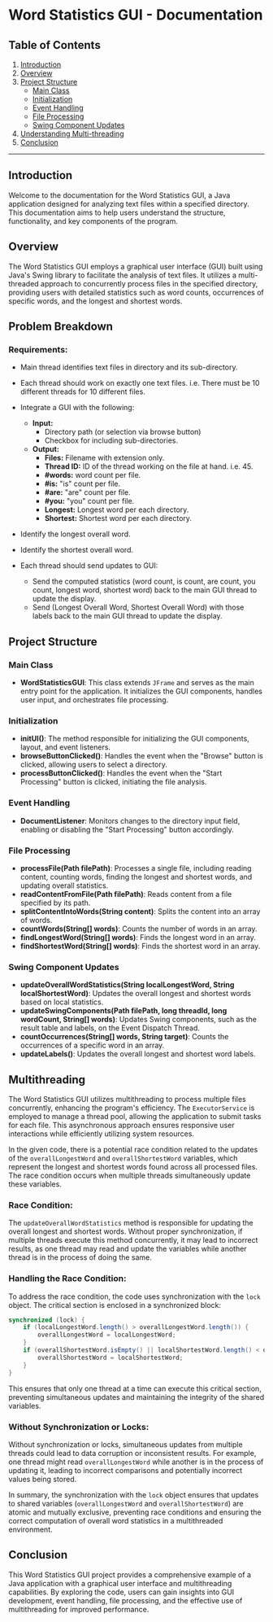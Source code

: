 # Word Statistics GUI - Documentation

## Table of Contents
1. [Introduction](#introduction)
2. [Overview](#overview)
3. [Project Structure](#project-structure)
    - [Main Class](#main-class)
    - [Initialization](#initialization)
    - [Event Handling](#event-handling)
    - [File Processing](#file-processing)
    - [Swing Component Updates](#swing-component-updates)
4. [Understanding Multi-threading](#multithreading)
5. [Conclusion](#conclusion)

---

## Introduction<a name="introduction"></a>

Welcome to the documentation for the Word Statistics GUI, a Java application designed for analyzing text files within a specified directory. This documentation aims to help users understand the structure, functionality, and key components of the program.

## Overview<a name="overview"></a>

The Word Statistics GUI employs a graphical user interface (GUI) built using Java's Swing library to facilitate the analysis of text files. It utilizes a multi-threaded approach to concurrently process files in the specified directory, providing users with detailed statistics such as word counts, occurrences of specific words, and the longest and shortest words.

## Problem Breakdown

### Requirements:

- Main thread identifies text files in directory and its sub-directory.
- Each thread should work on exactly one text files. i.e. There must be 10 different threads for 10 different files.

- Integrate a GUI with the following:
    - **Input:**
        - Directory path (or selection via browse button)
        - Checkbox for including sub-directories.
    - **Output:**
        - **Files:** Filename with extension only.
        - **Thread ID:** ID of the thread working on the file at hand. i.e. 45.
        - **#words:** word count per file.
        - **#is:** "is" count per file.
        - **#are:** "are" count per file.
        - **#you:** "you" count per file.
        - **Longest:** Longest word per each directory.
        - **Shortest:** Shortest word per each directory.
- Identify the longest overall word.
- Identify the shortest overall word.
- Each thread should send updates to GUI:
    - Send the computed statistics (word count, is count, are count, you count, longest word, shortest word) back to the main GUI thread to update the display.
    - Send (Longest Overall Word, Shortest Overall Word) with those labels back to the main GUI thread to update the display.

## Project Structure<a name="project-structure"></a>

### Main Class<a name="main-class"></a>

- **WordStatisticsGUI**: This class extends `JFrame` and serves as the main entry point for the application. It initializes the GUI components, handles user input, and orchestrates file processing.

### Initialization<a name="initialization"></a>

- **initUI()**: The method responsible for initializing the GUI components, layout, and event listeners.
- **browseButtonClicked()**: Handles the event when the "Browse" button is clicked, allowing users to select a directory.
- **processButtonClicked()**: Handles the event when the "Start Processing" button is clicked, initiating the file analysis.

### Event Handling<a name="event-handling"></a>

- **DocumentListener**: Monitors changes to the directory input field, enabling or disabling the "Start Processing" button accordingly.

### File Processing<a name="file-processing"></a>

- **processFile(Path filePath)**: Processes a single file, including reading content, counting words, finding the longest and shortest words, and updating overall statistics.
- **readContentFromFile(Path filePath)**: Reads content from a file specified by its path.
- **splitContentIntoWords(String content)**: Splits the content into an array of words.
- **countWords(String[] words)**: Counts the number of words in an array.
- **findLongestWord(String[] words)**: Finds the longest word in an array.
- **findShortestWord(String[] words)**: Finds the shortest word in an array.

### Swing Component Updates<a name="swing-component-updates"></a>

- **updateOverallWordStatistics(String localLongestWord, String localShortestWord)**: Updates the overall longest and shortest words based on local statistics.
- **updateSwingComponents(Path filePath, long threadId, long wordCount, String[] words)**: Updates Swing components, such as the result table and labels, on the Event Dispatch Thread.
- **countOccurrences(String[] words, String target)**: Counts the occurrences of a specific word in an array.
- **updateLabels()**: Updates the overall longest and shortest word labels.

## Multithreading<a name="multithreading"></a>

The Word Statistics GUI utilizes multithreading to process multiple files concurrently, enhancing the program's efficiency. The `ExecutorService` is employed to manage a thread pool, allowing the application to submit tasks for each file. This asynchronous approach ensures responsive user interactions while efficiently utilizing system resources.

In the given code, there is a potential race condition related to the updates of the `overallLongestWord` and `overallShortestWord` variables, which represent the longest and shortest words found across all processed files. The race condition occurs when multiple threads simultaneously update these variables.

### Race Condition:
The `updateOverallWordStatistics` method is responsible for updating the overall longest and shortest words. Without proper synchronization, if multiple threads execute this method concurrently, it may lead to incorrect results, as one thread may read and update the variables while another thread is in the process of doing the same.

### Handling the Race Condition:
To address the race condition, the code uses synchronization with the `lock` object. The critical section is enclosed in a synchronized block:

```java
synchronized (lock) {
    if (localLongestWord.length() > overallLongestWord.length()) {
        overallLongestWord = localLongestWord;
    }
    if (overallShortestWord.isEmpty() || localShortestWord.length() < overallShortestWord.length()) {
        overallShortestWord = localShortestWord;
    }
}
```

This ensures that only one thread at a time can execute this critical section, preventing simultaneous updates and maintaining the integrity of the shared variables.

### Without Synchronization or Locks:
Without synchronization or locks, simultaneous updates from multiple threads could lead to data corruption or inconsistent results. For example, one thread might read `overallLongestWord` while another is in the process of updating it, leading to incorrect comparisons and potentially incorrect values being stored.

In summary, the synchronization with the `lock` object ensures that updates to shared variables (`overallLongestWord` and `overallShortestWord`) are atomic and mutually exclusive, preventing race conditions and ensuring the correct computation of overall word statistics in a multithreaded environment.

## Conclusion<a name="conclusion"></a>

This Word Statistics GUI project provides a comprehensive example of a Java application with a graphical user interface and multithreading capabilities. By exploring the code, users can gain insights into GUI development, event handling, file processing, and the effective use of multithreading for improved performance.
